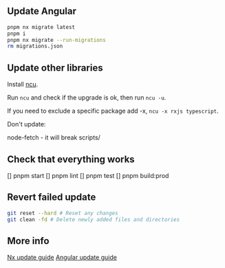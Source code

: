 ## Update Angular

```bash
pnpm nx migrate latest
pnpm i
pnpm nx migrate --run-migrations
rm migrations.json
```

## Update other libraries

Install [ncu](https://www.npmjs.com/package/npm-check-updates).

Run `ncu` and check if the upgrade is ok, then run `ncu -u`.

If you need to exclude a specific package add -x, `ncu -x rxjs typescript`.

Don't update:

node-fetch - it will break scripts/

## Check that everything works

[] pnpm start
[] pnpm lint
[] pnpm test
[] pnpm build:prod

## Revert failed update

```bash
git reset --hard # Reset any changes
git clean -fd # Delete newly added files and directories
```

## More info

[Nx update guide](https://nx.dev/latest/angular/core-concepts/updating-nx)
[Angular update guide](https://update.angular.io/)
